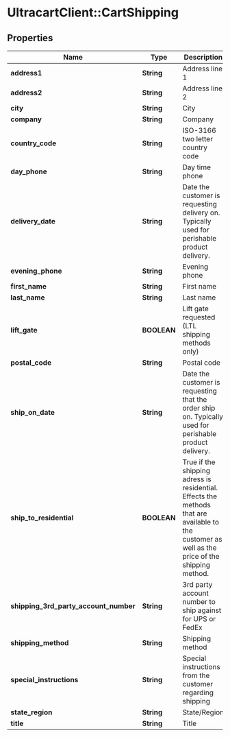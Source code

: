 # UltracartClient::CartShipping

## Properties
Name | Type | Description | Notes
------------ | ------------- | ------------- | -------------
**address1** | **String** | Address line 1 | [optional] 
**address2** | **String** | Address line 2 | [optional] 
**city** | **String** | City | [optional] 
**company** | **String** | Company | [optional] 
**country_code** | **String** | ISO-3166 two letter country code | [optional] 
**day_phone** | **String** | Day time phone | [optional] 
**delivery_date** | **String** | Date the customer is requesting delivery on. Typically used for perishable product delivery. | [optional] 
**evening_phone** | **String** | Evening phone | [optional] 
**first_name** | **String** | First name | [optional] 
**last_name** | **String** | Last name | [optional] 
**lift_gate** | **BOOLEAN** | Lift gate requested (LTL shipping methods only) | [optional] 
**postal_code** | **String** | Postal code | [optional] 
**ship_on_date** | **String** | Date the customer is requesting that the order ship on.  Typically used for perishable product delivery. | [optional] 
**ship_to_residential** | **BOOLEAN** | True if the shipping adress is residential.  Effects the methods that are available to the customer as well as the price of the shipping method. | [optional] 
**shipping_3rd_party_account_number** | **String** | 3rd party account number to ship against for UPS or FedEx | [optional] 
**shipping_method** | **String** | Shipping method | [optional] 
**special_instructions** | **String** | Special instructions from the customer regarding shipping | [optional] 
**state_region** | **String** | State/Region | [optional] 
**title** | **String** | Title | [optional] 


